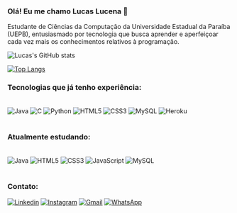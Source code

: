 
### Olá! Eu me chamo Lucas Lucena 🧐

Estudante de Ciências da Computação da Universidade Estadual da Paraíba (UEPB), entusiasmado por tecnologia que busca aprender e aperfeiçoar cada vez mais os conhecimentos relativos à programação.

![Lucas's GitHub stats](https://github-readme-stats.vercel.app/api?username=lucaslucenak&show_icons=true&theme=synthwave)

[![Top Langs](https://github-readme-stats.vercel.app/api/top-langs/?username=lucaslucenak&layout=compact)](https://github.com/anuraghazra/github-readme-stats)



### Tecnologias que já tenho experiência:

<div style="display: inline_block"><br/>
    <img align="center" alt = "Java" src="https://img.shields.io/badge/Java-ED8B00?style=for-the-badge&logo=java&logoColor=white"/>
    <img align="center" alt = "C" src="https://img.shields.io/badge/C-00599C?style=for-the-badge&logo=c&logoColor=white"/>
    <img align="center" alt = "Python" src="https://img.shields.io/badge/Python-14354C?style=for-the-badge&logo=python&logoColor=white"/>
    <img align="center" alt = "HTML5" src="https://img.shields.io/badge/HTML5-E34F26?style=for-the-badge&logo=html5&logoColor=white"/>
    <img align="center" alt = "CSS3" src="https://img.shields.io/badge/CSS3-1572B6?style=for-the-badge&logo=css3&logoColor=white"/>
    <img align="center" alt = "MySQL" src="https://img.shields.io/badge/MySQL-00000F?style=for-the-badge&logo=mysql&logoColor=white"/>
    <img align="center" alt = "Heroku" src="https://img.shields.io/badge/Heroku-430098?style=for-the-badge&logo=heroku&logoColor=white"/>
</div><br/>

### Atualmente estudando:
<div style="display: inline_block"><br/>
    <img align="center" alt = "Java" src="https://img.shields.io/badge/Java-ED8B00?style=for-the-badge&logo=java&logoColor=white"/>
    <img align="center" alt = "HTML5" src="https://img.shields.io/badge/HTML5-E34F26?style=for-the-badge&logo=html5&logoColor=white"/>
    <img align="center" alt = "CSS3" src="https://img.shields.io/badge/CSS3-1572B6?style=for-the-badge&logo=css3&logoColor=white"/>
    <img align="center" alt = "JavaScript" src="https://img.shields.io/badge/JavaScript-323330?style=for-the-badge&logo=javascript&logoColor=F7DF1E"/>
    <img align="center" alt = "MySQL" src="https://img.shields.io/badge/MySQL-00000F?style=for-the-badge&logo=mysql&logoColor=white"/>
<div/><br/>

### Contato:

[![Linkedin](https://img.shields.io/badge/LinkedIn-0077B5?style=for-the-badge&logo=linkedin&logoColor=white)](https://www.linkedin.com/in/lucas-lucena-6588271a3/)
[![Instagram](https://img.shields.io/badge/Instagram-E4405F?style=for-the-badge&logo=instagram&logoColor=white)](https://www.instagram.com/lucaslucenak/)
[![Gmail](https://img.shields.io/badge/Gmail-D14836?style=for-the-badge&logo=gmail&logoColor=white)](lucas.lucenak@gmail.com)
[![WhatsApp](https://img.shields.io/badge/WhatsApp-25D366?style=for-the-badge&logo=whatsapp&logoColor=white)](http://api.whatsapp.com/send?1=pt_BR&phone=5583986907270)
